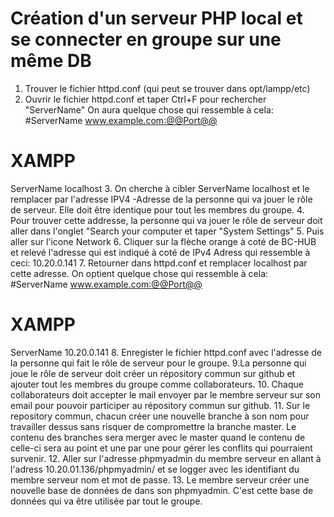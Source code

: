 # Création d'un serveur PHP local et se connecter en groupe sur une même DB

1. Trouver le fichier httpd.conf (qui peut se trouver dans opt/lampp/etc)
2. Ouvrir le fichier httpd.conf et taper Ctrl+F pour rechercher "ServerName"
On aura quelque chose qui ressemble à cela:
#ServerName www.example.com:@@Port@@
# XAMPP
ServerName localhost
3. On cherche à cibler ServerName localhost et le remplacer par l'adresse IPV4 -Adresse de la personne qui va jouer le rôle de serveur. Elle doit être identique pour tout les membres du groupe.
4. Pour trouver cette addresse, la personne qui va jouer le rôle de serveur doit aller dans l'onglet "Search your computer et taper "System Settings"
5. Puis aller sur l'icone Network
6. Cliquer sur la flèche orange à coté de BC-HUB et relevé l'adresse qui est indiqué à coté de IPv4 Adress qui ressemble à ceci: 10.20.0.141
7. Retourner dans httpd.conf et remplacer localhost par cette adresse. On optient quelque chose qui ressemble à cela:
#ServerName www.example.com:@@Port@@
# XAMPP
ServerName 10.20.0.141
8. Enregister le fichier httpd.conf avec l'adresse de la personne qui fait le rôle de serveur pour le groupe.
9.La personne qui joue le rôle de serveur doit créer un répository commun sur github et ajouter tout les membres du groupe comme collaborateurs.
10. Chaque collaborateurs doit accepter le mail envoyer par le membre serveur sur son email pour pouvoir participer au répository commun sur github.
11. Sur le repository commun, chacun créer une nouvelle branche à son nom pour travailler dessus sans risquer de compromettre la branche master. Le contenu des branches sera merger avec le master quand le contenu de celle-ci sera au point et une par une pour gérer les conflits qui pourraient survenir.
12. Aller sur l'adresse phpmyadmin du membre serveur en allant à l'adress 10.20.01.136/phpmyadmin/ et se logger avec les identifiant du membre serveur nom et mot de passe.
13. Le membre serveur créer une nouvelle base de données de dans son phpmyadmin. C'est cette base de données qui va être utilisée par tout le groupe.








